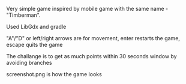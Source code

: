 Very simple game inspired by mobile game with the same name - "Timberman".

Used LibGdx and gradle

"A"/"D" or left/right arrows are for movement, enter restarts the game, escape quits the game

The challange is to get as much points within 30 seconds window by avoiding branches

screenshot.png is how the game looks
